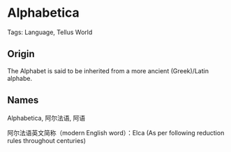 # Alphabetica

Tags: Language, Tellus World

## Origin

The Alphabet is said to be inherited from a more ancient (Greek)/Latin alphabe.

## Names

Alphabetica, 阿尔法语, 阿语

阿尔法语英文简称（modern English word）：Elca (As per following reduction rules throughout centuries)